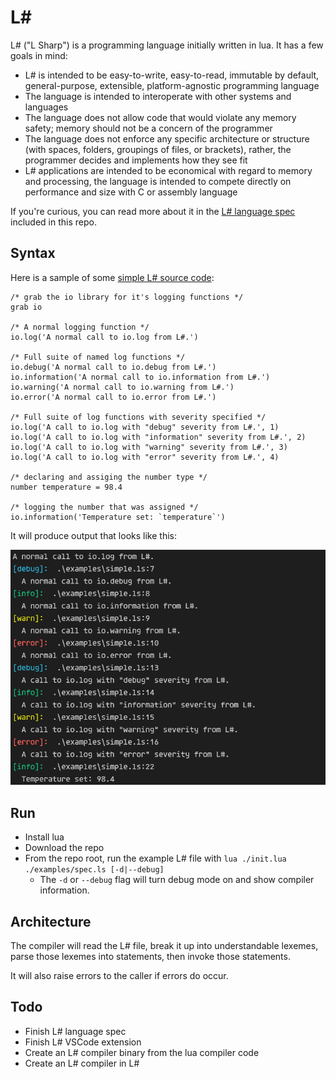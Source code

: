 # L#
L# ("L Sharp") is a programming language initially written in lua. It has a few goals in mind:

- L# is intended to be easy-to-write, easy-to-read, immutable by default, general-purpose, extensible, platform-agnostic programming language
- The language is intended to interoperate with other systems and languages
- The language does not allow code that would violate any memory safety; memory should not be a concern of the programmer
- The language does not enforce any specific architecture or structure (with spaces, folders, groupings of files, or brackets), rather, the programmer decides and implements how they see fit
- L# applications are intended to be economical with regard to memory and processing, the language is intended to compete directly on performance and size with C or assembly language

If you're curious, you can read more about it in the [L# language spec](spec) included in this repo.

## Syntax

Here is a sample of some [simple L# source code](./examples/simple.ls):

```lsharp
/* grab the io library for it's logging functions */
grab io

/* A normal logging function */
io.log('A normal call to io.log from L#.')

/* Full suite of named log functions */
io.debug('A normal call to io.debug from L#.')
io.information('A normal call to io.information from L#.')
io.warning('A normal call to io.warning from L#.')
io.error('A normal call to io.error from L#.')

/* Full suite of log functions with severity specified */
io.log('A call to io.log with "debug" severity from L#.', 1)
io.log('A call to io.log with "information" severity from L#.', 2)
io.log('A call to io.log with "warning" severity from L#.', 3)
io.log('A call to io.log with "error" severity from L#.', 4)

/* declaring and assiging the number type */
number temperature = 98.4

/* logging the number that was assigned */
io.information('Temperature set: `temperature`')
```

It will produce output that looks like this:

![A screenshot of console output of a simple L# program.](assets/simple-file-console-output.png)

## Run
- Install lua
- Download the repo
- From the repo root, run the example L# file with `lua ./init.lua ./examples/spec.ls [-d|--debug]`
    - The `-d` or `--debug` flag will turn debug mode on and show compiler information.

## Architecture
The compiler will read the L# file, break it up into understandable lexemes, parse those lexemes into statements, then invoke those statements.

It will also raise errors to the caller if errors do occur.

## Todo
- Finish L# language spec
- Finish L# VSCode extension
- Create an L# compiler binary from the lua compiler code
- Create an L# compiler in L#